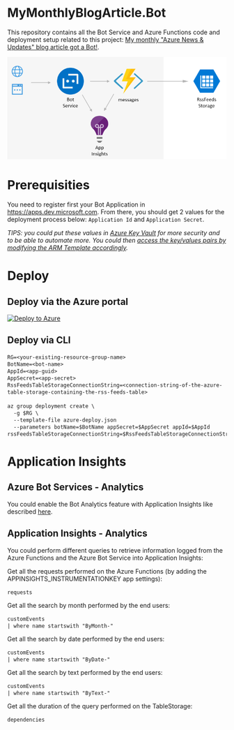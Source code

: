 # MyMonthlyBlogArticle.Bot

This repository contains all the Bot Service and Azure Functions code and deployment setup related to this project: [My monthly "Azure News & Updates" blog article got a Bot!](https://alwaysupalwayson.blogspot.com/2018/04/my-monthly-azure-news-updates-blog.html).

![Flow & Architecture diagram](./FlowAndArchitecture.PNG "Flow & Architecture diagram")

# Prerequisities

You need to register first your Bot Application in https://apps.dev.microsoft.com. From there, you should get 2 values for the deployment process below: `Application Id` and `Application Secret`.

_TIPS: you could put these values in [Azure Key Vault](https://docs.microsoft.com/en-us/azure/key-vault/key-vault-whatis) for more security and to be able to automate more. You could then [access the key/values pairs by modifying the ARM Template accordingly](https://docs.microsoft.com/en-us/azure/azure-resource-manager/resource-manager-keyvault-parameter)._

# Deploy

## Deploy via the Azure portal

[![Deploy to Azure](http://azuredeploy.net/deploybutton.svg)](https://portal.azure.com/#create/Microsoft.Template/uri/https%3A%2F%2Fraw.githubusercontent.com%2Fmathieu-benoit%2FMyMonthlyBlogArticle.Bot%2Fmaster%2Fazure-deploy.json)

## Deploy via CLI

```
RG=<your-existing-resource-group-name>
BotName=<bot-name>
AppId=<app-guid>
AppSecret=<app-secret>
RssFeedsTableStorageConnectionString=<connection-string-of-the-azure-table-storage-containing-the-rss-feeds-table>

az group deployment create \
  -g $RG \
  --template-file azure-deploy.json 
  --parameters botName=$BotName appSecret=$AppSecret appId=$AppId rssFeedsTableStorageConnectionString=$RssFeedsTableStorageConnectionString
```

# Application Insights

## Azure Bot Services - Analytics

You could enable the Bot Analytics feature with Application Insights like described [here](https://docs.microsoft.com/en-us/azure/bot-service/bot-service-manage-analytics).

## Application Insights - Analytics

You could perform different queries to retrieve information logged from the Azure Functions and the Azure Bot Service into Application Insights:

Get all the requests performed on the Azure Functions (by adding the APPINSIGHTS_INSTRUMENTATIONKEY app settings):
```
requests
```

Get all the search by month performed by the end users:
```
customEvents
| where name startswith "ByMonth-"
```

Get all the search by date performed by the end users:
```
customEvents
| where name startswith "ByDate-"
```

Get all the search by text performed by the end users:
```
customEvents
| where name startswith "ByText-"
```

Get all the duration of the query performed on the TableStorage:
```
dependencies
```
